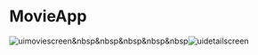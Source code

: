 # MovieApp
![uimoviescreen](https://github.com/sumere02/MovieApp/assets/98668083/e9e23cea-f9b4-4cba-b479-57d40f2935e3)&nbsp&nbsp&nbsp&nbsp&nbsp![uidetailscreen](https://github.com/sumere02/MovieApp/assets/98668083/6d1979be-640c-41fc-b830-b9d112eb631e)

